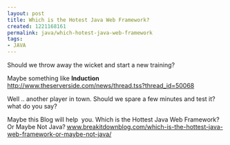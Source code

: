 ```yaml
---
layout: post
title: Which is the Hotest Java Web Framework?
created: 1221168161
permalink: java/which-hotest-java-web-framework
tags:
- JAVA
---
```

<p>Should we throw away the wicket and start a new training?</p><p>Maybe something like <strong>Induction </strong><a target="_blank" href="http://www.theserverside.com/news/thread.tss?thread_id=50068">http://www.theserverside.com/news/thread.tss?thread_id=50068</a></p><p>Well .. another player in town. Should we spare a few minutes and test it? what do you say?</p><p>Maybe this Blog will help&nbsp; you. Which is the Hottest Java Web Framework? Or Maybe Not Java?<span style="font-weight: bold;">&nbsp;</span><a target="_blank" href="http://www.breakitdownblog.com/which-is-the-hottest-java-web-framework-or-maybe-not-java/">www.breakitdownblog.com/which-is-the-hottest-java-web-framework-or-maybe-not-java/</a></p>
